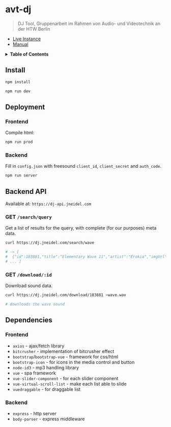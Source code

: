 # avt-dj

> DJ Tool, Gruppenarbeit im Rahmen von Audio- und Videotechnik an der HTW Berlin

- [Live Instance](https://dj.jneidel.com)
- [Manual](documentation/manual.md#manual)

<details>
<summary><strong>Table of Contents</strong></summary>

<!-- toc -->

- [Install](#install)
- [Deployment](#deployment)
  * [Frontend](#frontend)
  * [Backend](#backend)
- [Backend API](#backend-api)
  * [GET `/search/query`](#get-searchquery)
  * [GET `/download/:id`](#get-downloadid)
- [Dependencies](#dependencies)
  * [Frontend](#frontend-1)
  * [Backend](#backend-1)

<!-- tocstop -->

</details>

## Install

```sh
npm install

npm run dev
```

## Deployment
### Frontend

Compile html:

```sh
npm run prod
```

### Backend

Fill in `config.json` with freesound `client_id`, `client_secret` and `auth_code`.

<!-- still won't work, data.json could not be loaded - worth fixing? -->

```sh
npm run server
```

## Backend API

Available at: `https://dj-api.jneidel.com`

### GET `/search/query`

Get a list of results for the query, with complete (for our purposes) meta data.

```sh
curl https://dj.jneidel.com/search/wave

# -> [
#  {"id":183881,"title":"Elementary Wave 11","artist":"Erokia","imgUrl":"https://freesound.org/data/displays/183/183881_9497060_wave_M.png","duration":51.7188}
# ... ]
```

### GET `/download/:id`

Download sound data.

```sh
curl https://dj.jneidel.com/download/183881 >wave.wav

# downloads the wave sound
```

## Dependencies

### Frontend
- `axios` - ajax/fetch library
- `bitcrusher` - implementation of bitcrusher effect
- `bootstrap`/`bootstrap-vue` - framework for css/html
- `bootstrap-icon` - for icons in the media control and button
- `node-id3` - mp3 handling library
- `vue` - spa framework
- `vue-slider-component` - for each slider component
- `vue-virtual-scroll-list` - make each list able to slide
- `vuedraggable` - for draggable list

### Backend
- `express` - http server
- `body-parser` - express middleware
